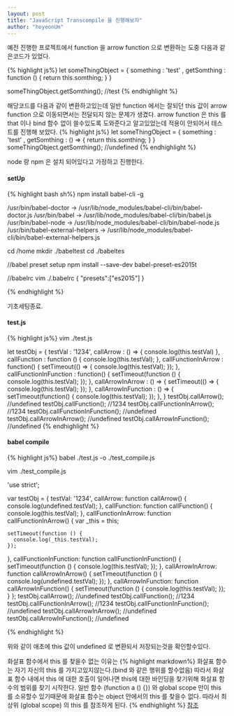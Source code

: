 ```yaml
---
layout: post
title: "JavaScript Transcompile 을 진행해보자"
author: "hoyeonUm"
---
```


예전 진행한 프로젝트에서 function 을 arrow function 으로 변환하는 도중 다음과 같은코드가 있었다.

{% highlight js%}
let someThingObject = {
  something : 'test' ,
  getSomthing : function () {
    return this.somthing;
  }
}

someThingObject.getSomthing(); //test
{% endhighlight %}

해당코드를 다음과 같이 변환하고있는데 일반 function 에서는 잘되던 this 값이 arrow function 으로 이동되면서는 전달되지 않는 문제가 생겼다.
arrow function 은 this 를 that 이나 bind 함수 없이 쓸수있도록 도와준다고 알고있었는데 적용이 안되어서 테스트를 진행해 보았다.
{% highlight js%}
let someThingObject = {
  something : 'test' ,
  getSomthing : () => {
    return this.somthing;
  }
}
someThingObject.getSomthing(); //undefined
{% endhighlight %}

node 랑 npm 은 설치 되어있다고 가정하고 진행한다.

#### setUp
{% highlight bash sh%}
npm install babel-cli -g

/usr/bin/babel-doctor -> /usr/lib/node_modules/babel-cli/bin/babel-doctor.js
/usr/bin/babel -> /usr/lib/node_modules/babel-cli/bin/babel.js
/usr/bin/babel-node -> /usr/lib/node_modules/babel-cli/bin/babel-node.js
/usr/bin/babel-external-helpers -> /usr/lib/node_modules/babel-cli/bin/babel-external-helpers.js

cd /home
mkdir ./babeltest
cd ./babeltes

//babel preset setup
npm install --save-dev babel-preset-es2015t

//babelrc
vim ./.babelrc
{
  "presets":["es2015"]
}

{% endhighlight %}

기초세팅종료.


#### test.js 
{% highlight js%}
vim ./test.js

let testObj = {
  testVal : '1234',
  callArrow : () => {
    console.log(this.testVal)
  },
  callFunction : function () {
    console.log(this.testVal);
  },
  callFunctionInArrow : function() {
    setTimeout(() => {
        console.log(this.testVal);
    });
  },
  callFunctionInFunction : function() {
    setTimeout(function () {
      console.log(this.testVal);
    });
  },
  callArrowInArrow : () => {
    setTimeout(() => {
        console.log(this.testVal);
    });
  },
  callArrowInFunction : () => {
    setTimeout(function() {
        console.log(this.testVal);
    });
  },
}
testObj.callArrow(); //undefined
testObj.callFunction(); //1234
testObj.callFunctionInArrow(); //1234
testObj.callFunctionInFunction(); //undefined
testObj.callArrowInArrow(); //undefined
testObj.callArrowInFunction(); //undefined
{% endhighlight %}

#### babel compile
{% highlight js%}
babel ./test.js -o ./test_compile.js

vim ./test_compile.js

'use strict';

var testObj = {
  testVal: '1234',
  callArrow: function callArrow() {
    console.log(undefined.testVal);
  },
  callFunction: function callFunction() {
    console.log(this.testVal);
  },
  callFunctionInArrow: function callFunctionInArrow() {
    var _this = this;

    setTimeout(function () {
      console.log(_this.testVal);
    });
  },
  callFunctionInFunction: function callFunctionInFunction() {
    setTimeout(function () {
      console.log(this.testVal);
    });
  },
  callArrowInArrow: function callArrowInArrow() {
    setTimeout(function () {
      console.log(undefined.testVal);
    });
  },
  callArrowInFunction: function callArrowInFunction() {
    setTimeout(function () {
      console.log(this.testVal);
    });
  }
};
testObj.callArrow(); //undefined
testObj.callFunction(); //1234
testObj.callFunctionInArrow(); //1234
testObj.callFunctionInFunction(); //undefined
testObj.callArrowInArrow(); //undefined
testObj.callArrowInFunction(); //undefined

{% endhighlight %}

위와 같이 애초에 this 값이 undefined 로 변환되서 저장되는것을 확인할수있다.

화살표 함수에서 this 를 찾을수 없는 이유는
{% highlight markdown%}
화살표 함수는 자기 자신의 this 를 가지고있지않는다.(bind 와 같은 행위를 할수없음) 따라서
화살표 함수 내에서 this 에 대한 호출이 일어나면 this에 대한 바인딩을 찾기위해 화살표 함수의 범위를 찾기 시작한다.
일반 함수 (function a () {}) 와 global scope 만이 this 를 소유할수 있기때문에 화살표 함수는 object 안에서의 this 를 찾을수 없다. 따라서 최상위 (global scope) 의 this 를 참조하게 된다.
{% endhighlight %}
[참조](https://github.com/anirudh-modi/JS-essentials/blob/master/ES2015/Functions/Arrow%20functions.md#how-this-is-different-for-arrow-functions)
